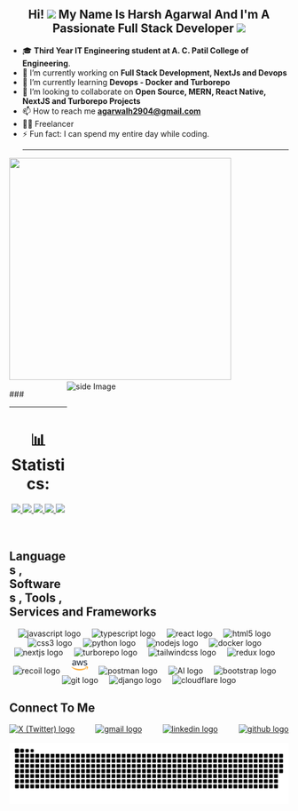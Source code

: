 <h2 align="center">Hi! <img src="https://github.com/TheDudeThatCode/TheDudeThatCode/blob/master/Assets/Hi.gif" width="35" /> My Name Is Harsh Agarwal And I'm A Passionate Full Stack Developer <img src="https://github.com/TheDudeThatCode/TheDudeThatCode/blob/master/Assets/Developer.gif" width="45" /></h2>

- 🎓 **Third Year IT Engineering student at A. C. Patil College of Engineering**.
- 🔭 I’m currently working on **Full Stack Development, NextJs and Devops**
- 🌱 I’m currently learning **Devops - Docker and Turborepo**
- 👯 I’m looking to collaborate on **Open Source, MERN, React Native, NextJS and Turborepo Projects**
- 📫 How to reach me **agarwalh2904@gmail.com**
 - 👨‍💻 Freelancer
- ⚡ Fun fact: I can spend my entire day while coding.
  <hr>
<p>
 <img src="https://github.com/Adam-pw/Adam-pw/blob/main/animation_500_kxa883sd.gif" width="400" height="400"/>
<img src="https://github.com/kumarjeetray/kumarjeetray/blob/main/life_balance.gif" alt="side Image" align="right" width="400" height="400" />
</p>
###
<hr>

<h1 align="center"> 📊 Statistics: </h1>
<div align="center">
  <a href="https://github.com/vn7n24fzkq/github-profile-summary-cards">
    <img src="https://github-profile-summary-cards.vercel.app/api/cards/profile-details?username=Harry101969&theme=midnight_purple" />
  </a>
  <a href="https://github.com/vn7n24fzkq/github-profile-summary-cards">
    <img src="https://github-profile-summary-cards.vercel.app/api/cards/repos-per-language?username=Harry101969&theme=midnight_purple" />
  </a>
  <a href="https://github.com/vn7n24fzkq/github-profile-summary-cards">
    <img src="https://github-profile-summary-cards.vercel.app/api/cards/most-commit-language?username=Harry101969&theme=midnight_purple" />
  </a>
  <a href="https://github.com/vn7n24fzkq/github-profile-summary-cards">
    <img src="https://github-profile-summary-cards.vercel.app/api/cards/stats?username=Harry101969&theme=midnight_purple" />
  </a>
  <a href="https://github.com/vn7n24fzkq/github-profile-summary-cards">
    <img src="https://github-profile-summary-cards.vercel.app/api/cards/productive-time?username=Harry101969&theme=midnight_purple&utcOffset=8" />
  </a>
</div>
<br/>

<div align="center>
  <img align="right" height="300" width="500" src="https://raw.githubusercontent.com/mikonoid/mikonoid/main/images/gifs/coder3.gif" />
</div>

<br/>
<h2>Languages , Softwares , Tools , Services and Frameworks</h2>
<div align="center">
  <img src="https://cdn.jsdelivr.net/gh/devicons/devicon/icons/javascript/javascript-original.svg" height="30" alt="javascript logo" />
  <img width="12" />
  <img src="https://cdn.jsdelivr.net/gh/devicons/devicon/icons/typescript/typescript-original.svg" height="30" alt="typescript logo" />
  <img width="12" />
  <img src="https://cdn.jsdelivr.net/gh/devicons/devicon/icons/react/react-original.svg" height="30" alt="react logo" />
  <img width="12" />
  <img src="https://cdn.jsdelivr.net/gh/devicons/devicon/icons/html5/html5-original.svg" height="30" alt="html5 logo" />
  <img width="12" />
  <img src="https://cdn.jsdelivr.net/gh/devicons/devicon/icons/css3/css3-original.svg" height="30" alt="css3 logo" />
  <img width="12" />
  <img src="https://cdn.jsdelivr.net/gh/devicons/devicon/icons/python/python-original.svg" height="30" alt="python logo" />
  <img width="12" />
  <img src="https://cdn.jsdelivr.net/gh/devicons/devicon/icons/nodejs/nodejs-original.svg" height="30" alt="nodejs logo" />
  <img width="12" />
  <img src="https://cdn.jsdelivr.net/gh/devicons/devicon/icons/docker/docker-original.svg" height="30" alt="docker logo" />
  <img width="12" />
  <img src="https://cdn.jsdelivr.net/gh/devicons/devicon/icons/nextjs/nextjs-original.svg" height="30" alt="nextjs logo" />
  <img width="12" />
  <img src="https://img.shields.io/badge/turborepo-%236B46C1.svg?style=for-the-badge&logo=turborepo&logoColor=white" height="30" alt="turborepo logo" />
  <img width="12" />
  <img src="https://github.com/user-attachments/assets/7f78bba4-169a-4989-91dd-b1d7136bf975" height="30" alt="tailwindcss logo" />
  <img width="12" />
  <img src="https://cdn.jsdelivr.net/gh/devicons/devicon/icons/redux/redux-original.svg" height="30" alt="redux logo" />
  <img width="12" />
  <img src="https://github.com/user-attachments/assets/5a612e17-7f97-4d7a-be00-8acd90ee87f4" height="30" alt="recoil logo" />
  <img width="12" />
  <img src="https://raw.githubusercontent.com/devicons/devicon/master/icons/amazonwebservices/amazonwebservices-original-wordmark.svg" height="30" alt="aws logo" />
  <img width="12" />
  <img src="https://cdn.jsdelivr.net/gh/devicons/devicon/icons/postman/postman-original.svg" height="30" alt="postman logo" />
  <img width="12" />
  <img src="https://github.com/user-attachments/assets/b4d56ff8-1e7d-43fc-9d88-79894b67f845" height="30" alt="AI logo" />
  <img width="12" />
  <img src="https://github.com/user-attachments/assets/7371b74f-a846-4344-b8f8-1a2ecf65d318" height="30" alt="bootstrap logo" />
  <img width="12" />
  <img src="https://cdn.jsdelivr.net/gh/devicons/devicon/icons/git/git-original.svg" height="30" alt="git logo" />
  <img width="12" />
  <img src="https://github.com/user-attachments/assets/7555b1fb-3b69-47a7-8ad0-fd75a30c5f1e" height="30" alt="django logo" />
  <img width="12" />
  <img src="https://cdn.jsdelivr.net/gh/devicons/devicon/icons/cloudflare/cloudflare-original.svg" height="30" alt="cloudflare logo" />
</div>




###
<h2>Connect To Me</h2>
<div align="center"style="display: flex; justify-content: space-between; ">
   <a href="https://x.com/harshagarwal_29" target="_blank">
    <img src="https://img.shields.io/static/v1?message=TwitterX&logo=X&label=&color=181717&logoColor=white&labelColor=&style=for-the-badge" height="35" alt="X (Twitter) logo"  />
  </a>
  <a href="mailto:harshagrawal2904@gmail.com" target="_blank">
    <img src="https://img.shields.io/static/v1?message=Gmail&logo=gmail&label=&color=D14836&logoColor=white&labelColor=&style=for-the-badge" height="35" alt="gmail logo"  />
  </a>
  <a href="https://www.linkedin.com/in/harsh-agarwal-6ba105284" target="_blank">
    <img src="https://img.shields.io/static/v1?message=LinkedIn&logo=linkedin&label=&color=0077B5&logoColor=white&labelColor=&style=for-the-badge" height="35" alt="linkedin logo"  />
  </a>
  <a href="https://github.com/Harry101969" target="_blank">
    <img src="https://img.shields.io/static/v1?message=GitHub&logo=github&label=&color=181717&logoColor=white&labelColor=&style=for-the-badge" height="35" alt="github logo"  />
  </a>
</div>
<!-- <img align="center" height="150" width="300" src="https://raw.githubusercontent.com/mikonoid/mikonoid/main/images/gifs/coder3.gif" /> -->


<div align="center">
<br clear="both">
<img src="https://raw.githubusercontent.com/Harry101969/Harry101969/output/snake.svg" alt="Snake animation" />
</div>





